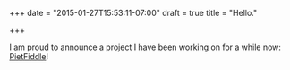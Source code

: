 +++
date = "2015-01-27T15:53:11-07:00"
draft = true
title = "Hello."

+++

I am proud to announce a project I have been working on for a while now: [PietFiddle](http://www.pietfiddle.net)!